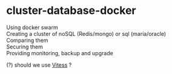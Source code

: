 # cluster-database-docker
Using docker swarm  
Creating a cluster of noSQL (Redis/mongo) or sql (maria/oracle)  
Comparing them  
Securing them  
Providing monitoring, backup and upgrade  

(?) should we use [Vitess](https://vitess.io/overview/) ?
